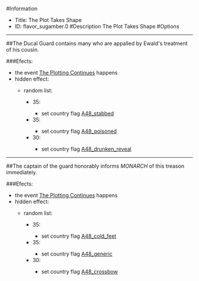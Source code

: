 #Information
 - Title: The Plot Takes Shape
 - ID: flavor_sugamber.0
#Description
The Plot Takes Shape
#Options

___
##The Ducal Guard contains many who are appalled by Ewald's treatment of his cousin.

###Efects:<ul><li>the event [The Plotting Continues](../events/the_plotting_continues.md) happens</li><li>hidden effect:</li><ul><li>random list:</li><ul><li>35:</li><ul><li>set country flag [A48_stabbed](../flags/a48_stabbed.md)</li></ul><li>35:</li><ul><li>set country flag [A48_poisoned](../flags/a48_poisoned.md)</li></ul><li>30:</li><ul><li>set country flag [A48_drunken_reveal](../flags/a48_drunken_reveal.md)</li></ul></ul></ul></ul>

___
##The captain of the guard honorably informs $MONARCH$ of this treason immediately.

###Efects:<ul><li>the event [The Plotting Continues](../events/the_plotting_continues.md) happens</li><li>hidden effect:</li><ul><li>random list:</li><ul><li>35:</li><ul><li>set country flag [A48_cold_feet](../flags/a48_cold_feet.md)</li></ul><li>35:</li><ul><li>set country flag [A48_generic](../flags/a48_generic.md)</li></ul><li>30:</li><ul><li>set country flag [A48_crossbow](../flags/a48_crossbow.md)</li></ul></ul></ul></ul>
